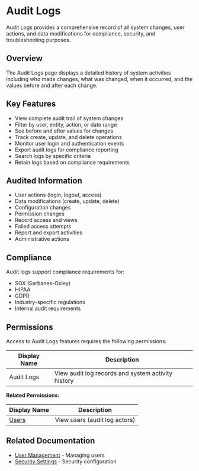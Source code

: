 # Audit Logs

Audit Logs provides a comprehensive record of all system changes, user actions, and data modifications for compliance, security, and troubleshooting purposes.

## Overview

The Audit Logs page displays a detailed history of system activities including who made changes, what was changed, when it occurred, and the values before and after each change.

## Key Features

* View complete audit trail of system changes
* Filter by user, entity, action, or date range
* See before and after values for changes
* Track create, update, and delete operations
* Monitor user login and authentication events
* Export audit logs for compliance reporting
* Search logs by specific criteria
* Retain logs based on compliance requirements

## Audited Information

* User actions (login, logout, access)
* Data modifications (create, update, delete)
* Configuration changes
* Permission changes
* Record access and views
* Failed access attempts
* Report and export activities
* Administrative actions

## Compliance

Audit logs support compliance requirements for:
* SOX (Sarbanes-Oxley)
* HIPAA
* GDPR
* Industry-specific regulations
* Internal audit requirements

## Permissions

Access to Audit Logs features requires the following permissions:

| Display Name | Description |
|--------------|-------------|
| Audit Logs | View audit log records and system activity history |

**Related Permissions:**

| Display Name | Description |
|--------------|-------------|
| [Users](Users.md) | View users (audit log actors) |

## Related Documentation

* [User Management](../Web/admin/usermanagement.md) - Managing users
* [Security Settings](../Web/admin/settings.md) - Security configuration

